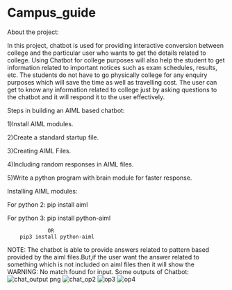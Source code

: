 # Campus_guide

About the project:

In this project, chatbot is used for providing interactive conversion between college and the particular user who wants to get the details related to college. Using Chatbot for college purposes will also help the student to get information related to important notices such as exam schedules, results, etc. The students do not have to go physically college for any enquiry purposes which will save the time as well as travelling cost. The user can get to know any information related to college just by asking questions to the chatbot and it will respond it to the user effectively.
 
 
 
Steps in building an AIML based chatbot:

1)Install AIML modules.

2)Create a standard startup file.

3)Creating AIML Files.

4)Including random responses in AIML files.

5)Write a python program with brain module for faster response.



Installing AIML modules:

  For python 2:
        pip install aiml
        
  For python 3:
        pip install python-aiml


                 OR
        pip3 install python-aiml

NOTE: The chatbot is able to provide answers related to pattern based  provided by the aiml files.But,if the user want the answer related to something which is not included on aiml files then it will show the 
WARNING: No match found for input.
Some outputs of Chatbot:
![chat_output png](https://github.com/sachinkr24/Campus_guide/assets/85781890/d3d93182-149d-4ca8-99c9-5d4c94839a73)
![chat_op2](https://github.com/sachinkr24/Campus_guide/assets/85781890/7422e1ba-30be-4d2c-b038-371bf3a0d1f1)
![op3](https://github.com/sachinkr24/Campus_guide/assets/85781890/2d1f8681-db30-468b-9808-c0ec138648b1)
![op4](https://github.com/sachinkr24/Campus_guide/assets/85781890/c0b8f789-8fb7-42bc-abb6-9ce2d8d4ffb5)
